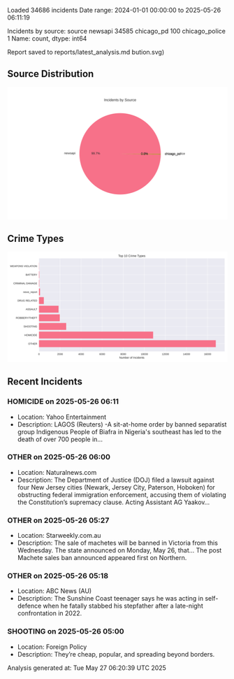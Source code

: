 
Loaded 34686 incidents
Date range: 2024-01-01 00:00:00 to 2025-05-26 06:11:19

Incidents by source:
source
newsapi           34585
chicago_pd          100
chicago_police        1
Name: count, dtype: int64

Report saved to reports/latest_analysis.md
bution.svg)

## Source Distribution
![Source Distribution](images/source_distribution.svg)

## Crime Types
![Crime Types](images/crime_types.svg)

## Recent Incidents

### HOMICIDE on 2025-05-26 06:11
- Location: Yahoo Entertainment
- Description: LAGOS (Reuters) -A sit-at-home order by banned separatist group Indigenous People of Biafra in Nigeria's southeast has led to the death of over 700 people in...


### OTHER on 2025-05-26 06:00
- Location: Naturalnews.com
- Description: The Department of Justice (DOJ) filed a lawsuit against four New Jersey cities (Newark, Jersey City, Paterson, Hoboken) for obstructing federal immigration enforcement, accusing them of violating the Constitution’s supremacy clause. Acting Assistant AG Yaakov…


### OTHER on 2025-05-26 05:27
- Location: Starweekly.com.au
- Description: The sale of machetes will be banned in Victoria from this Wednesday. The state announced on Monday, May 26, that...
The post Machete sales ban announced appeared first on Northern.


### OTHER on 2025-05-26 05:18
- Location: ABC News (AU)
- Description: The Sunshine Coast teenager says he was acting in self-defence when he fatally stabbed his stepfather after a late-night confrontation in 2022.


### SHOOTING on 2025-05-26 05:00
- Location: Foreign Policy
- Description: They’re cheap, popular, and spreading beyond borders.

Analysis generated at: Tue May 27 06:20:39 UTC 2025
